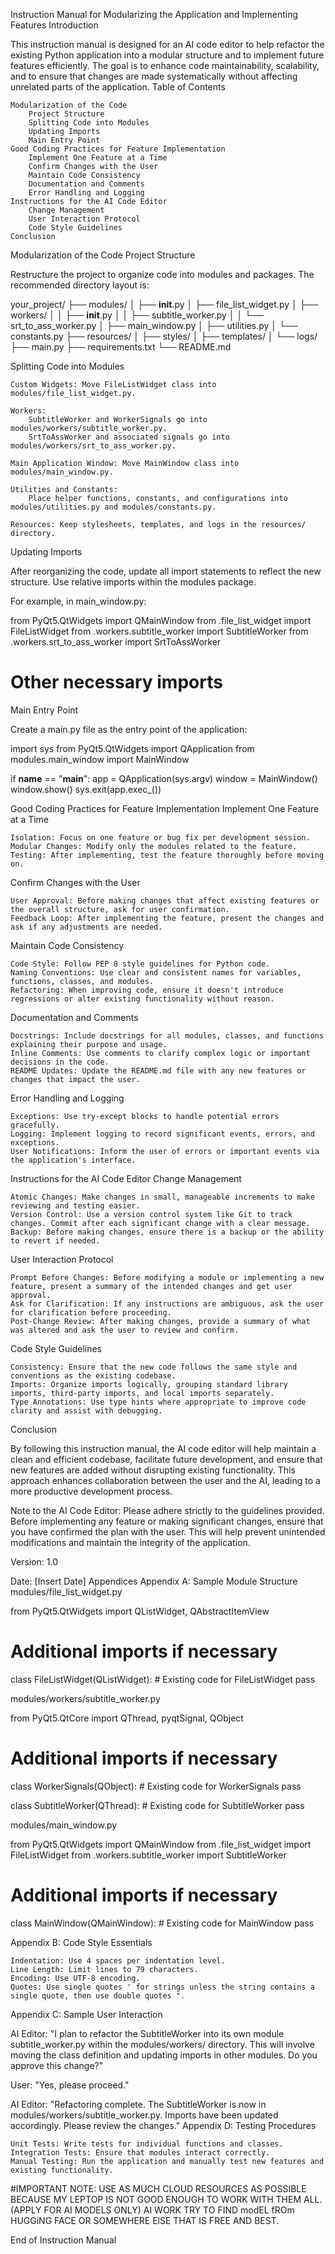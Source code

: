 Instruction Manual for Modularizing the Application and Implementing Features
Introduction

This instruction manual is designed for an AI code editor to help refactor the existing Python application into a modular structure and to implement future features efficiently. The goal is to enhance code maintainability, scalability, and to ensure that changes are made systematically without affecting unrelated parts of the application.
Table of Contents

    Modularization of the Code
        Project Structure
        Splitting Code into Modules
        Updating Imports
        Main Entry Point
    Good Coding Practices for Feature Implementation
        Implement One Feature at a Time
        Confirm Changes with the User
        Maintain Code Consistency
        Documentation and Comments
        Error Handling and Logging
    Instructions for the AI Code Editor
        Change Management
        User Interaction Protocol
        Code Style Guidelines
    Conclusion

Modularization of the Code
Project Structure

Restructure the project to organize code into modules and packages. The recommended directory layout is:

your_project/
├── modules/
│   ├── __init__.py
│   ├── file_list_widget.py
│   ├── workers/
│   │   ├── __init__.py
│   │   ├── subtitle_worker.py
│   │   └── srt_to_ass_worker.py
│   ├── main_window.py
│   ├── utilities.py
│   └── constants.py
├── resources/
│   ├── styles/
│   ├── templates/
│   └── logs/
├── main.py
├── requirements.txt
└── README.md

Splitting Code into Modules

    Custom Widgets: Move FileListWidget class into modules/file_list_widget.py.

    Workers:
        SubtitleWorker and WorkerSignals go into modules/workers/subtitle_worker.py.
        SrtToAssWorker and associated signals go into modules/workers/srt_to_ass_worker.py.

    Main Application Window: Move MainWindow class into modules/main_window.py.

    Utilities and Constants:
        Place helper functions, constants, and configurations into modules/utilities.py and modules/constants.py.

    Resources: Keep stylesheets, templates, and logs in the resources/ directory.

Updating Imports

After reorganizing the code, update all import statements to reflect the new structure. Use relative imports within the modules package.

For example, in main_window.py:

from PyQt5.QtWidgets import QMainWindow
from .file_list_widget import FileListWidget
from .workers.subtitle_worker import SubtitleWorker
from .workers.srt_to_ass_worker import SrtToAssWorker
# Other necessary imports

Main Entry Point

Create a main.py file as the entry point of the application:

import sys
from PyQt5.QtWidgets import QApplication
from modules.main_window import MainWindow

if __name__ == "__main__":
    app = QApplication(sys.argv)
    window = MainWindow()
    window.show()
    sys.exit(app.exec_())

Good Coding Practices for Feature Implementation
Implement One Feature at a Time

    Isolation: Focus on one feature or bug fix per development session.
    Modular Changes: Modify only the modules related to the feature.
    Testing: After implementing, test the feature thoroughly before moving on.

Confirm Changes with the User

    User Approval: Before making changes that affect existing features or the overall structure, ask for user confirmation.
    Feedback Loop: After implementing the feature, present the changes and ask if any adjustments are needed.

Maintain Code Consistency

    Code Style: Follow PEP 8 style guidelines for Python code.
    Naming Conventions: Use clear and consistent names for variables, functions, classes, and modules.
    Refactoring: When improving code, ensure it doesn't introduce regressions or alter existing functionality without reason.

Documentation and Comments

    Docstrings: Include docstrings for all modules, classes, and functions explaining their purpose and usage.
    Inline Comments: Use comments to clarify complex logic or important decisions in the code.
    README Updates: Update the README.md file with any new features or changes that impact the user.

Error Handling and Logging

    Exceptions: Use try-except blocks to handle potential errors gracefully.
    Logging: Implement logging to record significant events, errors, and exceptions.
    User Notifications: Inform the user of errors or important events via the application's interface.

Instructions for the AI Code Editor
Change Management

    Atomic Changes: Make changes in small, manageable increments to make reviewing and testing easier.
    Version Control: Use a version control system like Git to track changes. Commit after each significant change with a clear message.
    Backup: Before making changes, ensure there is a backup or the ability to revert if needed.

User Interaction Protocol

    Prompt Before Changes: Before modifying a module or implementing a new feature, present a summary of the intended changes and get user approval.
    Ask for Clarification: If any instructions are ambiguous, ask the user for clarification before proceeding.
    Post-Change Review: After making changes, provide a summary of what was altered and ask the user to review and confirm.

Code Style Guidelines

    Consistency: Ensure that the new code follows the same style and conventions as the existing codebase.
    Imports: Organize imports logically, grouping standard library imports, third-party imports, and local imports separately.
    Type Annotations: Use type hints where appropriate to improve code clarity and assist with debugging.

Conclusion

By following this instruction manual, the AI code editor will help maintain a clean and efficient codebase, facilitate future development, and ensure that new features are added without disrupting existing functionality. This approach enhances collaboration between the user and the AI, leading to a more productive development process.

Note to the AI Code Editor: Please adhere strictly to the guidelines provided. Before implementing any feature or making significant changes, ensure that you have confirmed the plan with the user. This will help prevent unintended modifications and maintain the integrity of the application.

Version: 1.0

Date: [Insert Date]
Appendices
Appendix A: Sample Module Structure
modules/file_list_widget.py

from PyQt5.QtWidgets import QListWidget, QAbstractItemView
# Additional imports if necessary

class FileListWidget(QListWidget):
    # Existing code for FileListWidget
    pass

modules/workers/subtitle_worker.py

from PyQt5.QtCore import QThread, pyqtSignal, QObject
# Additional imports if necessary

class WorkerSignals(QObject):
    # Existing code for WorkerSignals
    pass

class SubtitleWorker(QThread):
    # Existing code for SubtitleWorker
    pass

modules/main_window.py

from PyQt5.QtWidgets import QMainWindow
from .file_list_widget import FileListWidget
from .workers.subtitle_worker import SubtitleWorker
# Additional imports if necessary

class MainWindow(QMainWindow):
    # Existing code for MainWindow
    pass

Appendix B: Code Style Essentials

    Indentation: Use 4 spaces per indentation level.
    Line Length: Limit lines to 79 characters.
    Encoding: Use UTF-8 encoding.
    Quotes: Use single quotes ' for strings unless the string contains a single quote, then use double quotes ".

Appendix C: Sample User Interaction

AI Editor: "I plan to refactor the SubtitleWorker into its own module subtitle_worker.py within the modules/workers/ directory. This will involve moving the class definition and updating imports in other modules. Do you approve this change?"

User: "Yes, please proceed."

AI Editor: "Refactoring complete. The SubtitleWorker is now in modules/workers/subtitle_worker.py. Imports have been updated accordingly. Please review the changes."
Appendix D: Testing Procedures

    Unit Tests: Write tests for individual functions and classes.
    Integration Tests: Ensure that modules interact correctly.
    Manual Testing: Run the application and manually test new features and existing functionality.


#IMPORTANT NOTE: USE AS MUCH CLOUD RESOURCES AS POSSIBLE BECAUSE MY LEPTOP IS NOT GOOD ENOUGH TO WORK WITH THEM ALL. (APPLY FOR AI MODELS ONLY) AI WORK TRY TO FIND modEL fROm HUGGiNG FACE OR SOMEWHERE ElSE THAT IS FREE AND BEST.

End of Instruction Manual